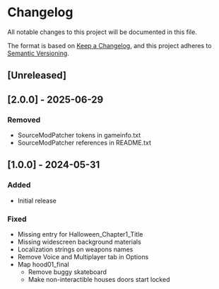 # Changelog

All notable changes to this project will be documented in this file.

The format is based on [Keep a Changelog](https://keepachangelog.com/en/1.1.0/),
and this project adheres to [Semantic Versioning](https://semver.org/spec/v2.0.0.html).

## [Unreleased]

## [2.0.0] - 2025-06-29

### Removed

- SourceModPatcher tokens in gameinfo.txt
- SourceModPatcher references in README.txt

## [1.0.0] - 2024-05-31

### Added

- Initial release

### Fixed

- Missing entry for Halloween_Chapter1_Title
- Missing widescreen background materials
- Localization strings on weapons names
- Remove Voice and Multiplayer tab in Options
- Map hood01_final
  - Remove buggy skateboard
  - Make non-interactible houses doors start locked
